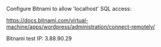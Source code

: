 Configure Bitnami to allow 'localhost' SQL access:

https://docs.bitnami.com/virtual-machine/apps/wordpress/administration/connect-remotely/

Bitnami test IP:
3.88.90.29

